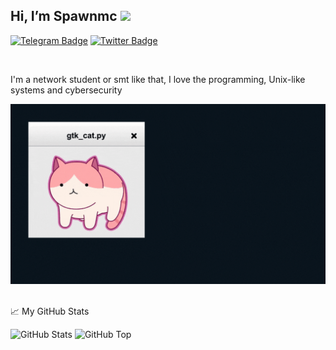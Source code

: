 ## Hi, I’m Spawnmc <img src="https://media.giphy.com/media/hvRJCLFzcasrR4ia7z/giphy.gif" width="25px">


[![Telegram Badge](https://img.shields.io/badge/-@spawnmc-1ca0f1?style=flat-square&labelColor=1c1c1f&logo=telegram&logoColor=dark&link=https://t.me/spawnmc)](https://t.me/spawnmc) [![Twitter Badge](https://img.shields.io/badge/-@TheSpawnmc-1ca0f1?style=flat-square&labelColor=1c1c1f&logo=twitter&logoColor=white&link=https://twitter.com/TheSpawnmc)](https://twitter.com/TheSpawnmc)

<br />

I'm a network student or smt like that, I love the programming, Unix-like systems and cybersecurity

<div class="pull-left">
  
  <img alt="GIF" src="https://github.com/spawmc/spawmc/blob/main/banner.gif" />


<br>

<!--

#### My favorite GNU/Linux distros


  <img align="right" alt="GIF" src="https://github.com/abhisheknaiidu/abhisheknaiidu/blob/master/code.gif?raw=true" width="500" height="320" />


  <img align="right" alt="GIF" src="/img/hacker.gif" width="320" height="500" />


| Debian BTW                                                   | Arch BTW                                                     |
| ------------------------------------------------------------ | ------------------------------------------------------------ |
| <img src="/img/debian.png" alt="Debian_icon" style="zoom:5%;" /> | <img src="/img/arch.png" alt="Arch_icon" style="zoom:15%;" /> |

#### I contribute

- [XUnix-Community](https://www.facebook.com/groups/xunix.welcome.to.the.heaven/)
  - [XUnix-Community Telegram Group](https://t.me/XUnixCommunity)
  - [XUnix Tips & Desktops](https://t.me/xunixtipdesktops)

- [Vim / Neovim Telegram Channel ](https://t.me/VimNeovimChannel)

</div>

<div class="pull-right"> 

#### More dotfiles

<img src="/img/akatsuki.png" alt="Akatsuki’s" style="zoom:10%;" />

[Akatsuki-CWWD](https://github.com/Akatsuki-CWWD)

</div>

-->

<br>

📈 My GitHub Stats

![GitHub Stats](https://github-readme-stats.vercel.app/api?username=spawmc&show_icons=true&theme=gotham&include_all_commits=false)
![GitHub Top](https://github-readme-stats.vercel.app/api/top-langs/?username=spawmc&show_icons=true&include_all_commits=true&hide_border=false&theme=gotham&layout=compact)
